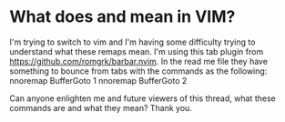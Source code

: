 
# What does <A-1> and <Cmd> mean in VIM?

I'm trying to switch to vim and I'm having some difficulty trying to understand what these remaps mean.
I'm using this tab plugin from https://github.com/romgrk/barbar.nvim.
In the read me file they have something to bounce from tabs with the commands as the following:
nnoremap <silent>    <A-1> <Cmd>BufferGoto 1<CR>
nnoremap <silent>    <A-2> <Cmd>BufferGoto 2<CR>

Can anyone enlighten me and future viewers of this thread, what these commands are and what they mean?
Thank you.

        